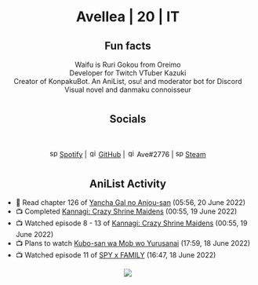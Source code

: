 <h1 align="center">
Avellea | 20 | IT
</h1>



<h2 align="center">
Fun facts
</h2>

<p align="center">
Waifu is Ruri Gokou from Oreimo<br>
Developer for Twitch VTuber Kazuki<br>
Creator of KonpakuBot. An AniList, osu! and moderator bot for Discord<br>
Visual novel and danmaku connoisseur
</p>

<h1>
<h2 align="center">Socials</h2>
<br>
<p align="center">
<img src="https://open.scdn.co/cdn/images/favicon.5cb2bd30.ico" alt="spotify logo" width="16"> <a href="https://open.spotify.com/user/2r8tkjt7qlh7uo7k06z43t63a">Spotify</a> | <img src="https://github.com/fluidicon.png" alt="github logo" width="16"> <a href="https://github.com/Avellea">GitHub</a> | <img src="https://i.imgur.com/ywxedYu.png" alt="github logo" width="16"> Ave#2776 | <img src="https://store.steampowered.com/favicon.ico" alt="spotify logo" width="16"> <a href="https://steamcommunity.com/id/Avellea/">Steam</a>
</p>
<h1>

<h2 align="center">AniList Activity</h2>

<!-- ANILIST_ACTIVITY:start -->

-   📖 Read chapter 126 of [Yancha Gal no Anjou-san](https://anilist.co/manga/101315) (05:56, 20 June 2022)
-   📺 Completed [Kannagi: Crazy Shrine Maidens](https://anilist.co/anime/3958) (00:55, 19 June 2022)
-   📺 Watched episode 8 - 13 of [Kannagi: Crazy Shrine Maidens](https://anilist.co/anime/3958) (00:55, 19 June 2022)
-   📺 Plans to watch [Kubo-san wa Mob wo Yurusanai](https://anilist.co/anime/148969) (17:59, 18 June 2022)
-   📺 Watched episode 11 of [SPY x FAMILY](https://anilist.co/anime/140960) (16:47, 18 June 2022)

<!-- ANILIST_ACTIVITY:end -->


<!-- ---
  
<p align="center">
<img src="https://count.getloli.com/get/@avellea?theme=gelbooru" alt=":name" />
<p>
  
--- -->



<p align="center">
<img src="https://i.pinimg.com/originals/5f/95/04/5f9504eb5a7d27ec7a6121b9e9aa48b3.gif">
<p>
